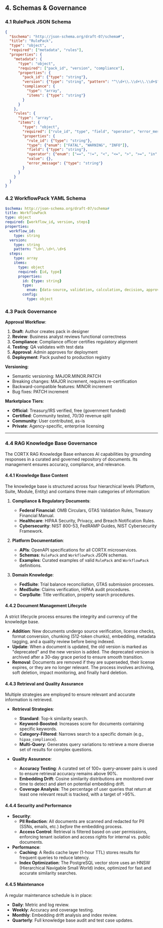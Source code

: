 ## 4. Schemas & Governance

### 4.1 RulePack JSON Schema

```json
{
  "$schema": "http://json-schema.org/draft-07/schema#",
  "title": "RulePack",
  "type": "object",
  "required": ["metadata", "rules"],
  "properties": {
    "metadata": {
      "type": "object",
      "required": ["pack_id", "version", "compliance"],
      "properties": {
        "pack_id": {"type": "string"},
        "version": {"type": "string", "pattern": "^\\d+\\.\\d+\\.\\d+$"},
        "compliance": {
          "type": "array",
          "items": {"type": "string"}
        }
      }
    },
    "rules": {
      "type": "array",
      "items": {
        "type": "object",
        "required": ["rule_id", "type", "field", "operator", "error_message"],
        "properties": {
          "rule_id": {"type": "string"},
          "type": {"enum": ["FATAL", "WARNING", "INFO"]},
          "field": {"type": "string"},
          "operator": {"enum": ["==", "!=", "<", "<=", ">", ">=", "in", "not_in", "contains", "matches"]},
          "value": {},
          "error_message": {"type": "string"}
        }
      }
    }
  }
}
```

### 4.2 WorkflowPack YAML Schema

```yaml
$schema: http://json-schema.org/draft-07/schema#
title: WorkflowPack
type: object
required: [workflow_id, version, steps]
properties:
  workflow_id:
    type: string
  version:
    type: string
    pattern: ^\d+\.\d+\.\d+$
  steps:
    type: array
    items:
      type: object
      required: [id, type]
      properties:
        id: {type: string}
        type:
          enum: [data-source, validation, calculation, decision, approval, ai-inference, data-sink]
        config:
          type: object
```

### 4.3 Pack Governance

**Approval Workflow**:

1. **Draft**: Author creates pack in designer
2. **Review**: Business analyst reviews functional correctness
3. **Compliance**: Compliance officer certifies regulatory alignment
4. **Testing**: QA validates with test data
5. **Approval**: Admin approves for deployment
6. **Deployment**: Pack pushed to production registry

**Versioning**:

- Semantic versioning: MAJOR.MINOR.PATCH
- Breaking changes: MAJOR increment, requires re-certification
- Backward-compatible features: MINOR increment
- Bug fixes: PATCH increment

**Marketplace Tiers**:

- **Official**: Treasury/IRS verified, free (government funded)
- **Certified**: Community tested, 70/30 revenue split
- **Community**: User contributed, as-is
- **Private**: Agency-specific, enterprise licensing

---

### 4.4 RAG Knowledge Base Governance

The CORTX RAG Knowledge Base enhances AI capabilities by grounding responses in a curated and governed repository of documents. Its management ensures accuracy, compliance, and relevance.

#### 4.4.1 Knowledge Base Content

The knowledge base is structured across four hierarchical levels (Platform, Suite, Module, Entity) and contains three main categories of information:

1. **Compliance & Regulatory Documents**:
    - **Federal Financial**: OMB Circulars, GTAS Validation Rules, Treasury Financial Manual.
    - **Healthcare**: HIPAA Security, Privacy, and Breach Notification Rules.
    - **Cybersecurity**: NIST 800-53, FedRAMP Guides, NIST Cybersecurity Framework.

2. **Platform Documentation**:
    - **APIs**: OpenAPI specifications for all CORTX microservices.
    - **Schemas**: `RulePack` and `WorkflowPack` JSON schemas.
    - **Examples**: Curated examples of valid `RulePack` and `WorkflowPack` definitions.

3. **Domain Knowledge**:
    - **FedSuite**: Trial balance reconciliation, GTAS submission processes.
    - **MedSuite**: Claims verification, HIPAA audit procedures.
    - **CorpSuite**: Title verification, property search procedures.

#### 4.4.2 Document Management Lifecycle

A strict lifecycle process ensures the integrity and currency of the knowledge base.

- **Addition**: New documents undergo source verification, license checks, format conversion, chunking (512-token chunks), embedding, metadata tagging, and a quality review before being indexed.
- **Update**: When a document is updated, the old version is marked as "deprecated" and the new version is added. The deprecated version is archived after a 30-day grace period to ensure smooth transition.
- **Removal**: Documents are removed if they are superseded, their license expires, or they are no longer relevant. The process involves archiving, soft deletion, impact monitoring, and finally hard deletion.

#### 4.4.3 Retrieval and Quality Assurance

Multiple strategies are employed to ensure relevant and accurate information is retrieved.

- **Retrieval Strategies**:
  - **Standard**: Top-k similarity search.
  - **Keyword-Boosted**: Increases score for documents containing specific keywords.
  - **Category-Filtered**: Narrows search to a specific domain (e.g., `hipaa_compliance`).
  - **Multi-Query**: Generates query variations to retrieve a more diverse set of results for complex questions.

- **Quality Assurance**:
  - **Accuracy Testing**: A curated set of 100+ query-answer pairs is used to ensure retrieval accuracy remains above 90%.
  - **Embedding Drift**: Cosine similarity distributions are monitored over time to detect and alert on potential embedding drift.
  - **Coverage Analysis**: The percentage of user queries that return at least one relevant result is tracked, with a target of >95%.

#### 4.4.4 Security and Performance
- **Security**:
  - **PII Redaction**: All documents are scanned and redacted for PII (SSNs, emails, etc.) *before* the embedding process.
  - **Access Control**: Retrieval is filtered based on user permissions, enforcing tenant isolation and access rights for internal vs. public documents.
- **Performance**:
  - **Caching**: A Redis cache layer (1-hour TTL) stores results for frequent queries to reduce latency.
  - **Index Optimization**: The PostgreSQL vector store uses an HNSW (Hierarchical Navigable Small World) index, optimized for fast and accurate similarity searches.

#### 4.4.5 Maintenance

A regular maintenance schedule is in place:

- **Daily**: Metric and log review.
- **Weekly**: Accuracy and coverage testing.
- **Monthly**: Embedding drift analysis and index review.
- **Quarterly**: Full knowledge base audit and test case updates.

```
